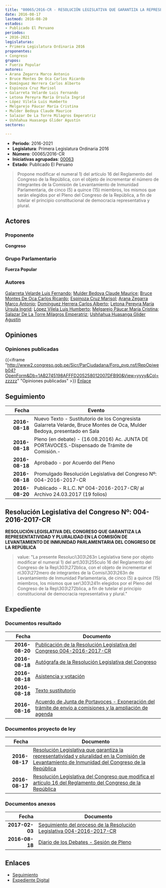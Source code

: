 ```yaml
---
title: "00065/2016-CR - RESOLUCIÓN LEGISLATIVA QUE GARANTIZA LA REPRESENTATIVIDAD Y PLURALIDAD EN LA COMISIÓN DE LEVANTAMIENTO DE INMUNIDAD DEL CONGRESO DE LA REPÚBLICA"
date: 2016-08-17
lastmod: 2016-08-20
estados:
- Publicado El Peruano
periodos:
- 2016-2021
legislaturas:
- Primera Legislatura Ordinaria 2016
proponentes:
- Congreso
grupos:
- Fuerza Popular
autores:
- Arana Zegarra Marco Antonio
- Bruce Montes De Oca Carlos Ricardo
- Domínguez Herrera Carlos Alberto
- Espinoza Cruz Marisol
- Galarreta Velarde Luis Fernando
- Letona Pereyra María Úrsula Ingrid
- López Vilela Luis Humberto
- Melgarejo Páucar María Cristina
- Mulder Bedoya Claude Maurice
- Salazar De La Torre Milagros Emperatriz
- Ushñahua Huasanga Glider Agustín
sectores:

---
```

- **Periodo**: 2016-2021
- **Legislatura**: Primera Legislatura Ordinaria 2016
- **Número**: 00065/2016-CR
- **Iniciativas agrupadas**: [00063](../../00000/00063)
- **Estado**: Publicado El Peruano

> Propone modificar el numeral 1) del artículo 16 del Reglamento del Congreso de la República, con el objeto de incrementar el número de integrantes de la Comisión de Levantamiento de Inmunidad Parlamentaria, de cinco (5) a quince (15) miembros, los mismos que serán elegidos por el Pleno del Congreso de la República, a fin de tutelar el principio constitucional de democracia representativa y plural.


## Actores

### Proponente

**Congreso**

### Grupo Parlamentario

**Fuerza Popular**

### Autores

[Galarreta Velarde Luis Fernando](mailto:mailto:lgalarreta@congreso.gob.pe); [Mulder Bedoya Claude Maurice](mailto:mailto:mmulder@congreso.gob.pe); [Bruce Montes De Oca Carlos Ricardo](mailto:mailto:cbruce@congreso.gob.pe); [Espinoza Cruz Marisol](mailto:mailto:mespinozac@congreso.gob.pe); [Arana Zegarra Marco Antonio](mailto:mailto:marana@congreso.gob.pe); [Domínguez Herrera Carlos Alberto](mailto:mailto:cdominguez@congreso.gob.pe); [Letona Pereyra María Úrsula Ingrid](mailto:mailto:mletona@congreso.gob.pe); [López Vilela Luis Humberto](mailto:mailto:llopezv@congreso.gob.pe); [Melgarejo Páucar María Cristina](mailto:mailto:mmelgarejo@congreso.gob.pe); [Salazar De La Torre Milagros Emperatriz](mailto:mailto:msalazard@congreso.gob.pe); [Ushñahua Huasanga Glider Agustín](mailto:mailto:gushnahua@congreso.gob.pe)

## Opiniones

### Opiniones publicadas

{{<iframe "http://www2.congreso.gob.pe/Sicr/ParCiudadana/Foro_pvp.nsf/RepOpiweb04?OpenForm&Db=1AB2745198AFFFD205258012007DFB90&View=yyyy&Col=zzzzz" "Opiniones publicadas" >}}
[Enlace](http://www2.congreso.gob.pe/Sicr/ParCiudadana/Foro_pvp.nsf/RepOpiweb04?OpenForm&Db=1AB2745198AFFFD205258012007DFB90&View=yyyy&Col=zzzzz)


## Seguimiento

| Fecha | Evento |
|------:|--------|
| **2016-08-18** | Nuevo Texto - Sustitutorio de los Congresista Galarreta Velarde, Bruce Montes de Oca, Mulder Bedoya, presentado en Sala |
| **2016-08-18** | Pleno (en debate) - (16.08.2016) Ac. JUNTA DE PORTAVOCES.-Dispensado de Trámite de Comisión.- |
| **2016-08-18** | Aprobado - por Acuerdo del Pleno |
| **2016-08-18** | Promulgado Resolución Legislativa del Congreso Nº: 004-2016-2017-CR |
| **2016-08-20** | Publicado - R.L.C. N° 004-2016-2017-CR/ al Archivo 24.03.2017 (19 folios) |

## Resolución Legislativa del Congreso Nº: 004-2016-2017-CR

**RESOLUCIÓN LEGISLATIVA DEL CONGRESO QUE GARANTIZA LA REPRESENTATIVIDAD Y PLURALIDAD EN LA COMISIÓN DE LEVANTAMIENTO DE INMUNIDAD PARLAMENTARIA DEL CONGRESO DE LA REPÚBLICA**

> value: "La presente Resoluci\303\263n Legislativa tiene por objeto modificar el numeral 1) del art\303\255culo 16 del Reglamento del Congreso de la Rep\303\272blica, con el objeto de incrementar el n\303\272mero de integrantes de la Comisi\303\263n de Levantamiento de Inmunidad Parlamentaria, de cinco (5) a quince (15) miembros, los mismos que ser\303\241n elegidos por el Pleno del Congreso de la Rep\303\272blica, a fin de tutelar el principio constitucional de democracia representativa y plural."


## Expediente

### Documentos resultado

| Fecha | Documento |
|------:|-----------|
| **2016-08-20** | [Publicación de la Resolución Legislativa del Congreso 004-2016-2017-CR](http://www.leyes.congreso.gob.pe/Documentos/2016_2021/Resolucion_Legislativa_del_Congreso/RLC-004-2016-2017-CR.pdf) |
| **2016-08-18** | [Autógrafa de la Resolución Legislativa del Congreso](http://www.leyes.congreso.gob.pe/Documentos/2016_2021/Autografas/Resolucion_Legislativa_del_Congreso/AU0006320160818.pdf) |
| **2016-08-18** | [Asistencia y votación](http://www.leyes.congreso.gob.pe/Documentos/2016_2021/Asistencia_y_Votacion/Proyectos_de_Ley/AV0006320160818..pdf) |
| **2016-08-18** | [Texto sustitutorio](http://www.leyes.congreso.gob.pe/Documentos/2016_2021/Texto_Sustitutorio/Proyectos_de_Ley/TS0006320160818.pdf) |
| **2016-08-16** | [Acuerdo de Junta de Portavoces - Exoneración del trámite de envío a comisiones y la ampliación de agenda](http://www.leyes.congreso.gob.pe/Documentos/2016_2021/Acuerdos/Junta_Portavoces/AJP0006320160816.pdf) |

### Documentos proyecto de ley

| Fecha | Documento |
|------:|-----------|
| **2016-08-17** | [Resolución Legislativa que garantiza la representatividad y pluralidad en la Comisión de Levantamiento de Inmunidad del Congreso de la República](http://www.leyes.congreso.gob.pe/Documentos/2016_2021/Proyectos_de_Ley_y_de_Resoluciones_Legislativas/PL00065_20160817.pdf) |
| **2016-08-17** | [Resolución Legislativa del Congreso que modifica el artículo 16 del Reglamento del Congreso de la República](http://www.leyes.congreso.gob.pe/Documentos/2016_2021/Proyectos_de_Ley_y_de_Resoluciones_Legislativas/PL00063_20160817.pdf) |

### Documentos anexos

| Fecha | Documento |
|------:|-----------|
| **2017-02-03** | [Seguimiento del proceso de la Resolución Legislativa 004-2016-2017-CR](http://www2.congreso.gob.pe/Sicr/TraDocEstProc/contdoc03_2011.nsf/Docpub/2B1090B8216C7691052580BC0067F054/$FILE/00063PL20170203.pdf) |
| **2016-08-18** | [Diario de los Debates - Sesión de Pleno](http://www2.congreso.gob.pe/Sicr/DiarioDebates/Publicad.nsf/SesionesPleno/05256D6E0073DFE905258014006200BD/$FILE/PLO-2016-5.pdf) |

## Enlaces

- [Seguimiento](http://www2.congreso.gob.pe/Sicr/TraDocEstProc/CLProLey2016.nsf/f7fff46988ca05b1052578e100829cc7/54d5cd1dcd34dee805258012007b2d23?OpenDocument)
- [Expediente Digital](http://www2.congreso.gob.pe/Sicr/TraDocEstProc/Expvirt_2011.nsf/visbusqptramdoc1621/00065?opendocument)


